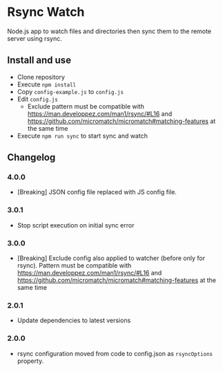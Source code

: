 # Rsync Watch

Node.js app to watch files and directories then sync them to the remote server using rsync.

## Install and use

- Clone repository
- Execute `npm install`
- Copy `config-example.js` to `config.js`
- Edit `config.js`
    - Exclude pattern must be compatible with <https://man.developpez.com/man1/rsync/#L16>
      and <https://github.com/micromatch/micromatch#matching-features> at the same time
- Execute `npm run sync` to start sync and watch

## Changelog

### 4.0.0
- \[Breaking\] JSON config file replaced with JS config file.

### 3.0.1

- Stop script execution on initial sync error

### 3.0.0

- \[Breaking\] Exclude config also applied to watcher (before only for rsync).
  Pattern must be compatible with <https://man.developpez.com/man1/rsync/#L16>
  and <https://github.com/micromatch/micromatch#matching-features> at the same time

### 2.0.1

- Update dependencies to latest versions

### 2.0.0

- rsync configuration moved from code to config.json as `rsyncOptions` property.
